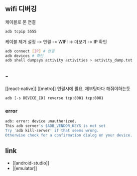 ## wifi 디버깅

케이블로 폰 연결
```sh
adb tcpip 5555
```

케이블 제거
설정 -> 연결 -> WIFI -> 더보기 -> IP 확인
```sh
adb connect [IP] # 연결
adb devices # 확인
adb shell dumpsys activity activities > activity_dump.txt
```

## -
[[react-native]] [[metro]] 연결시에 필요, 재부팅마다 해줘야하는듯
```sh
adb [-s DEVICE_ID] reverse tcp:8081 tcp:8081
```
### error
```sh
adb: error: device unauthorized.
This adb server's $ADB_VENDOR_KEYS is not set
Try 'adb kill-server' if that seems wrong.
Otherwise check for a confirmation dialog on your device.
```

## link
- [[android-studio]]
- [[emulator]]
